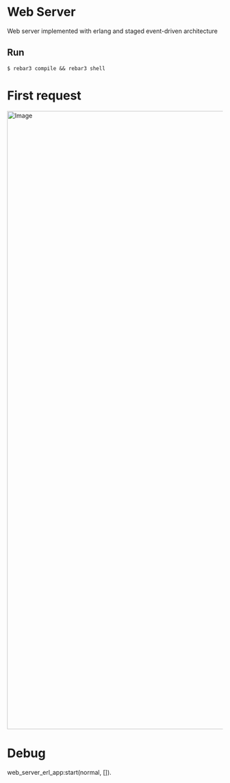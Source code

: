 # Web Server


Web server implemented with erlang and staged event-driven architecture

## Run
    $ rebar3 compile && rebar3 shell


# First request
<img width="1440" alt="Image" src="https://github.com/user-attachments/assets/e36711d3-d133-4970-ae99-4eda42cda7d1" />


# Debug
web_server_erl_app:start(normal, []).